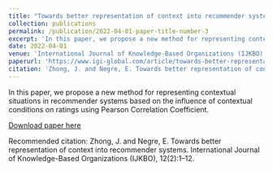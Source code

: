 ```yaml
---
title: "Towards better representation of context into recommender systems"
collection: publications
permalink: /publication/2022-04-01-paper-title-number-3
excerpt: 'In this paper, we propose a new method for representing contextual situations in recommender systems based on the influence of contextual conditions on ratings using Pearson Correlation Coefficient.'
date: 2022-04-01
venue: 'International Journal of Knowledge-Based Organizations (IJKBO)'
paperurl: 'https://www.igi-global.com/article/towards-better-representation-of-context-into-recommender-systems/295080'
citation: 'Zhong, J. and Negre, E. Towards better representation of context into recommender systems. International Journal of Knowledge-Based Organizations (IJKBO), 12(2):1–12.'
---
```

In this paper, we propose a new method for representing contextual situations in recommender systems based on the influence of contextual conditions on ratings using Pearson Correlation Coefficient.

[Download paper here](https://www.igi-global.com/article/towards-better-representation-of-context-into-recommender-systems/295080)

Recommended citation: Zhong, J. and Negre, E. Towards better representation of context into recommender systems. International Journal of Knowledge-Based Organizations (IJKBO), 12(2):1–12.
